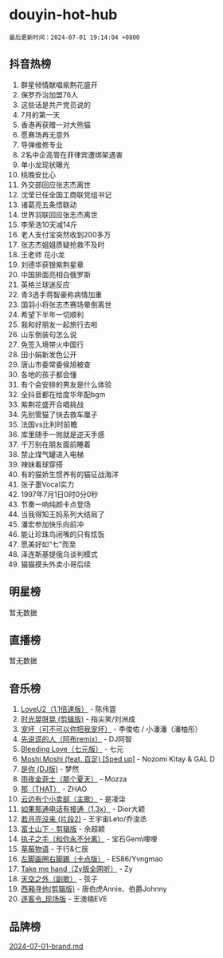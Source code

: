 # douyin-hot-hub

`最后更新时间：2024-07-01 19:14:04 +0800`

## 抖音热榜

1. 群星倾情献唱紫荆花盛开
1. 保罗乔治加盟76人
1. 这些话是共产党员说的
1. 7月的第一天
1. 香港再获赠一对大熊猫
1. 愿赛场再无意外
1. 导弹维修专业
1. 2名中企高管在菲律宾遭绑架遇害
1. 单小龙现状曝光
1. 桃晚安比心
1. 外交部回应张志杰离世
1. 沈莹已任全国工商联党组书记
1. 诸葛亮五条悟联动
1. 世界羽联回应张志杰离世
1. 李荣浩10天减14斤
1. 老人支付宝突然收到200多万
1. 张志杰姐姐质疑抢救不及时
1. 王老师 花小龙
1. 刘德华获银紫荆星章
1. 中国排面亮相白俄罗斯
1. 英格兰球迷反应
1. 青3选手蒋智豪称病情加重
1. 国羽小将张志杰赛场晕倒离世
1. 希望下半年一切顺利
1. 我和好朋友一起旅行去啦
1. 山东倒装句怎么说
1. 免签入境带火中国行
1. 田小娟新发色公开
1. 唐山市委常委侯旭被查
1. 各地的孩子都会懂
1. 有个会安排的男友是什么体验
1. 全抖音都在给度华年配bgm
1. 紫荆花盛开合唱挑战
1. 先别管猫了快去救车厘子
1. 法国vs比利时前瞻
1. 库里随手一抛就是逆天手感
1. 千万别在朋友面前睡着
1. 禁止煤气罐进入电梯
1. 辣妹看球穿搭
1. 有的猫娇生惯养有的猫征战海洋
1. 张子墨Vocal实力
1. 1997年7月1日0时0分0秒
1. 节奏一响纯颜卡点登场
1. 当我得知王妈系列大结局了
1. 潘宏参加快乐向前冲
1. 能让珍珠鸟闭嘴的只有炫饭
1. 愿美好如“七”而至
1. 泽连斯基提俄乌谈判模式
1. 猫猫摸头外卖小哥后续

## 明星榜

暂无数据

## 直播榜

暂无数据

## 音乐榜

1. [LoveU2（1.1倍速版）](https://sf5-hl-cdn-tos.douyinstatic.com/obj/tos-cn-ve-2774/oQMeDffLaEmgMwgCOEMAFCI6INzoFPgWdD0rsa) - 陈伟霆
1. [时光晃呀晃 (剪辑版)](https://sf5-hl-cdn-tos.douyinstatic.com/obj/tos-cn-ve-2774/o8ACeQem3gwI1x3GIYGAfKG0LJebKFRJDwRwyW) - 指尖笑/刘洲成
1. [宠坏（可不可以你把我宠坏）](https://sf3-cdn-tos.douyinstatic.com/obj/tos-cn-ve-2774/ocWI8ft2gd0rAfXKzvKGeMQM6fVLTLfA8UJzwl) - 李俊佑 / 小潘潘（潘柚彤）
1. [先说谎的人（阿布remix）](https://sf5-hl-cdn-tos.douyinstatic.com/obj/tos-cn-ve-2774/owQtOFmAzBgxBKDOYfeCTQTgE9cDORrOQqmCZy) - DJ阿智
1. [Bleeding Love（七元版）](https://sf5-hl-cdn-tos.douyinstatic.com/obj/tos-cn-ve-2774/oEgC9eZFHQ1MfSRnrfkzFp8AayDWqAQMABBgUs) - 七元
1. [Moshi Moshi (feat. 百足) [Sped up]](https://sf3-cdn-tos.douyinstatic.com/obj/tos-cn-ve-2774/ocCPFQcXJLeroaIdQLIGAoeeYM3OAUYGDguHXz) - Nozomi Kitay & GAL D
1. [是你 (DJ版)](https://sf5-hl-cdn-tos.douyinstatic.com/obj/tos-cn-ve-2774/1ec766e572b34c42853ce6315d426850) - 梦然
1. [雨夜金菲士（那个夏天）](https://sf3-cdn-tos.douyinstatic.com/obj/tos-cn-ve-2774/osPmPLDWQBBE2Z6bftCgYwkFaF4pEYEneXaZQs) - Mozza
1. [那（THAT）](https://sf5-hl-cdn-tos.douyinstatic.com/obj/tos-cn-ve-2774/oIIWGeBZCnlGx9tl0gFlCfwlQbj7QWAD8HYAGg) - ZHAO
1. [云边有个小卖部（主歌）](https://sf6-cdn-tos.douyinstatic.com/obj/tos-cn-ve-2774/okvgzOZylLA4WYUHkAhpy5DrCiqAmBjiMIkJp) - 是凌柒
1. [如果那通电话有接通（1.3x）](https://sf5-hl-cdn-tos.douyinstatic.com/obj/tos-cn-ve-2774/ocJeJKhUhAJG8EYZiEFfGFAPkD3beMQ5mwDv1e) - Dior大颖
1. [若月亮没来 (片段2)](https://sf5-hl-cdn-tos.douyinstatic.com/obj/tos-cn-ve-2774/ocQavLLjkCOeDxGyYeIMGgNAIwJ0QXE1Ve3Fzv) - 王宇宙Leto/乔浚丞
1. [富士山下 - 剪辑版](https://sf3-cdn-tos.douyinstatic.com/obj/tos-cn-ve-2774/o4QGmeUZhQXvtC5BDkogeQni8WbdCBUJEYI12v) - 余超颖
1. [执子之手（和你永不分离）](https://sf5-hl-cdn-tos.douyinstatic.com/obj/tos-cn-ve-2774/oU4mUWISThYfqtA61VOl8PAQGeK2LGGQfFCZfY) - 宝石Gem\哩哩
1. [草莓物语](https://sf5-hl-cdn-tos.douyinstatic.com/obj/tos-cn-ve-2774/okynhJ7jEAIIZBfsLgYMEI8QC3WbQNN66RKzhT) - 于行&仁辰
1. [左脚画圈右脚踢（卡点版）](https://sf5-hl-cdn-tos.douyinstatic.com/obj/tos-cn-ve-2774/oAoAIr8BJv8B7W4CEBMsaSfDWrAiF4izwIDMJg) - ES86/Yvngmao
1. [Take me hand（Zy版全网听）](https://sf3-cdn-tos.douyinstatic.com/obj/tos-cn-ve-2774/owyUoUuVpA1I7BiszAYMSqbGseWQw8P7Ea2BiR) - Zy
1. [天空之外（副歌）](https://sf3-cdn-tos.douyinstatic.com/obj/tos-cn-ve-2774/oAYn0BTp8jS8iSyZSHMUWAikyvAWI1c7aiJTr) - 弦子
1. [西厢寻他(剪辑版)](https://sf3-cdn-tos.douyinstatic.com/obj/tos-cn-ve-2774/oUsAVfAQKlRNxEv5qxvIB8o5qmIWUcXbzJKJhw) - 唐伯虎Annie、伯爵Johnny
1. [逐客令_现场版](https://sf3-cdn-tos.douyinstatic.com/obj/tos-cn-ve-2774/okjvqFftEMAIgLPvI8f4MT5CZVyxmDQdBOwjBv) - 王澳楠EVE

## 品牌榜

[2024-07-01-brand.md](2024-07-01-brand.md)
